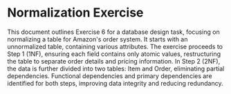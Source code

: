 # Normalization Exercise
This document outlines Exercise 6 for a database design task, focusing on normalizing a table for Amazon's order system. It starts with an unnormalized table, containing various attributes. The exercise proceeds to Step 1 (1NF), ensuring each field contains only atomic values, restructuring the table to separate order details and pricing information. In Step 2 (2NF), the data is further divided into two tables: Item and Order, eliminating partial dependencies. Functional dependencies and primary dependencies are identified for both steps, improving data integrity and reducing redundancy.
